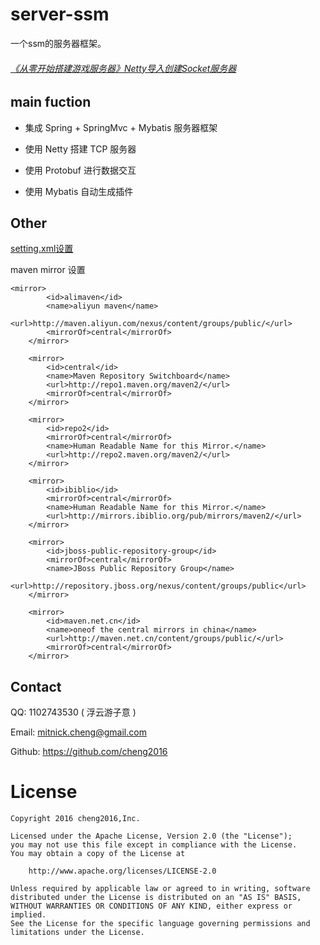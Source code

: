 # server-ssm
一个ssm的服务器框架。

###### [《从零开始搭建游戏服务器》Netty导入创建Socket服务器](https://www.cnblogs.com/xujian2014/p/5704316.html)



## main fuction

- 集成 Spring + SpringMvc + Mybatis 服务器框架

- 使用 Netty 搭建 TCP 服务器

- 使用 Protobuf 进行数据交互

- 使用 Mybatis 自动生成插件

  

## Other

[setting.xml设置](https://blog.csdn.net/wangfei0904306/article/details/56277534)    

maven mirror 设置

```
<mirror>
        <id>alimaven</id>
        <name>aliyun maven</name>
        <url>http://maven.aliyun.com/nexus/content/groups/public/</url>
        <mirrorOf>central</mirrorOf>
    </mirror>

    <mirror>
        <id>central</id>
        <name>Maven Repository Switchboard</name>
        <url>http://repo1.maven.org/maven2/</url>
        <mirrorOf>central</mirrorOf>
    </mirror>

    <mirror>
        <id>repo2</id>
        <mirrorOf>central</mirrorOf>
        <name>Human Readable Name for this Mirror.</name>
        <url>http://repo2.maven.org/maven2/</url>
    </mirror>

    <mirror>
        <id>ibiblio</id>
        <mirrorOf>central</mirrorOf>
        <name>Human Readable Name for this Mirror.</name>
        <url>http://mirrors.ibiblio.org/pub/mirrors/maven2/</url>
    </mirror>

    <mirror>
        <id>jboss-public-repository-group</id>
        <mirrorOf>central</mirrorOf>
        <name>JBoss Public Repository Group</name>
        <url>http://repository.jboss.org/nexus/content/groups/public</url>
    </mirror>

    <mirror>
        <id>maven.net.cn</id>
        <name>oneof the central mirrors in china</name>
        <url>http://maven.net.cn/content/groups/public/</url>
        <mirrorOf>central</mirrorOf>
    </mirror>

```




## Contact

QQ: 1102743530 ( 浮云游子意 )

Email: mitnick.cheng@gmail.com

Github: https://github.com/cheng2016



# License

```
Copyright 2016 cheng2016,Inc.

Licensed under the Apache License, Version 2.0 (the "License");
you may not use this file except in compliance with the License.
You may obtain a copy of the License at

    http://www.apache.org/licenses/LICENSE-2.0

Unless required by applicable law or agreed to in writing, software
distributed under the License is distributed on an "AS IS" BASIS,
WITHOUT WARRANTIES OR CONDITIONS OF ANY KIND, either express or implied.
See the License for the specific language governing permissions and
limitations under the License.
```

